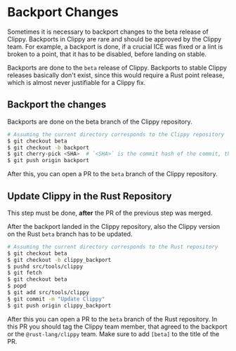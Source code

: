 # Backport Changes

Sometimes it is necessary to backport changes to the beta release of Clippy.
Backports in Clippy are rare and should be approved by the Clippy team. For
example, a backport is done, if a crucial ICE was fixed or a lint is broken to a
point, that it has to be disabled, before landing on stable.

Backports are done to the `beta` release of Clippy. Backports to stable Clippy
releases basically don't exist, since this would require a Rust point release,
which is almost never justifiable for a Clippy fix.


## Backport the changes

Backports are done on the beta branch of the Clippy repository.

```bash
# Assuming the current directory corresponds to the Clippy repository
$ git checkout beta
$ git checkout -b backport
$ git cherry-pick <SHA>  # `<SHA>` is the commit hash of the commit, that should be backported
$ git push origin backport
```

After this, you can open a PR to the `beta` branch of the Clippy repository.


## Update Clippy in the Rust Repository

This step must be done, **after** the PR of the previous step was merged.

After the backport landed in the Clippy repository, also the Clippy version on
the Rust `beta` branch has to be updated.

```bash
# Assuming the current directory corresponds to the Rust repository
$ git checkout beta
$ git checkout -b clippy_backport
$ pushd src/tools/clippy
$ git fetch
$ git checkout beta
$ popd
$ git add src/tools/clippy
§ git commit -m "Update Clippy"
$ git push origin clippy_backport
```

After this you can open a PR to the `beta` branch of the Rust repository. In
this PR you should tag the Clippy team member, that agreed to the backport or
the `@rust-lang/clippy` team. Make sure to add `[beta]` to the title of the PR.
